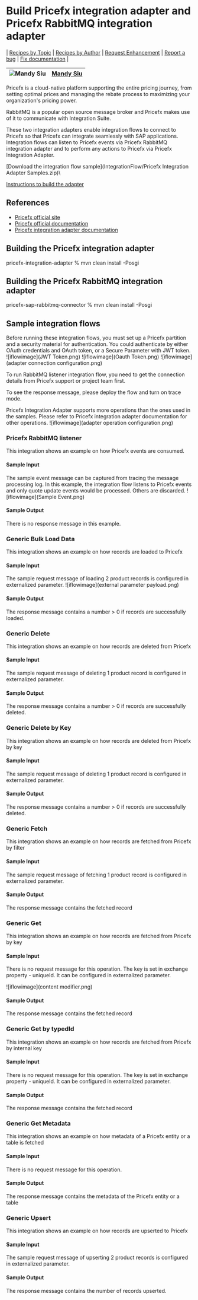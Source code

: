 # Build Pricefx integration adapter and Pricefx RabbitMQ integration adapter

\| [Recipes by Topic](../../readme.md ) \| [Recipes by Author](../../author.md ) \| [Request Enhancement](https://github.com/SAP/apibusinesshub-integration-recipes/issues/new?assignees=&labels=Recipe%20Fix,enhancement&template=recipe-request.md&title=Improve%20MongoDB-integration-adapter%20 ) \| [Report a bug](https://github.com/SAP/apibusinesshub-integration-recipes/issues/new?assignees=&labels=Recipe%20Fix,bug&template=bug_report.md&title=Issue%20with%20MongoDB-integration-adapter%20 ) \| [Fix documentation](https://github.com/SAP/apibusinesshub-integration-recipes/issues/new?assignees=&labels=Recipe%20Fix,documentation&template=bug_report.md&title=Docu%20fix%20MongoDB-integration-adapter%20 ) \|

![Mandy Siu](https://github.com/mandy-siu.png?size=50 ) | [Mandy Siu](https://github.com/mandy-siu ) |
----|--------------------------------------------|

Pricefx is a cloud-native platform supporting the entire pricing journey, from setting optimal prices and managing the rebate process to maximizing your organization's pricing power. 

RabbitMQ is a popular open source message broker and Pricefx makes use of it to communicate with Integration Suite. 

These two integration adapters enable integration flows to connect to Pricefx so that Pricefx can integrate seamlessly with SAP applications.
Integration flows can listen to Pricefx events via Pricefx RabbitMQ integration adapter and to perform any actions to Pricefx via Pricefx Integration Adapter.

[Download the integration flow sample](IntegrationFlow/Pricefx Integration Adapter Samples.zip)\

[Instructions to build the adapter](../../build-deploy-camel-community-adapters.md)

## References
* [Pricefx official site](https://www.pricefx.com/)
* [Pricefx official documentation](https://knowledge.pricefx.com/)
* [Pricefx integration adapter documentation](https://pricefx.atlassian.net/wiki/spaces/ACC/overview/)

## Building the Pricefx integration adapter
pricefx-integration-adapter % mvn clean install -Posgi

## Building the Pricefx RabbitMQ integration adapter
pricefx-sap-rabbitmq-connector % mvn clean install -Posgi

## Sample integration flows
Before running these integration flows, you must set up a Pricefx partition and a security material for authentication.
You could authenticate by either OAuth credentials and OAuth token, or a Secure Parameter with JWT token.
![iflowimage](JWT Token.png)
![iflowimage](Oauth Token.png)
![iflowimage](adapter connection configuration.png)

To run RabbitMQ listener integration flow, you need to get the connection details from Pricefx support or project team first.

To see the response message, please deploy the flow and turn on trace mode.

Pricefx Integration Adapter supports more operations than the ones used in the samples. Please refer to Pricefx integration adapter documentation for other operations.
![iflowimage](adapter operation configuration.png)

### Pricefx RabbitMQ listener
This integration shows an example on how Pricefx events are consumed.

#### Sample Input
The sample event message can be captured from tracing the message processing log. 
In this example, the integration flow listens to Pricefx events and only quote update events would be processed. Others are discarded.
![iflowimage](Sample Event.png)

#### Sample Output
There is no response message in this example.

### Generic Bulk Load Data
This integration shows an example on how records are loaded to Pricefx

#### Sample Input
The sample request message of loading 2 product records is configured in externalized parameter.
![iflowimage](external parameter payload.png)

#### Sample Output
The response message contains a number > 0 if records are successfully loaded.

### Generic Delete
This integration shows an example on how records are deleted from Pricefx

#### Sample Input
The sample request message of deleting 1 product record is configured in externalized parameter.

#### Sample Output
The response message contains a number > 0 if records are successfully deleted.

### Generic Delete by Key
This integration shows an example on how records are deleted from Pricefx by key

#### Sample Input
The sample request message of deleting 1 product record is configured in externalized parameter.

#### Sample Output
The response message contains a number > 0 if records are successfully deleted.

### Generic Fetch
This integration shows an example on how records are fetched from Pricefx by filter

#### Sample Input
The sample request message of fetching 1 product record is configured in externalized parameter.

#### Sample Output
The response message contains the fetched record

### Generic Get
This integration shows an example on how records are fetched from Pricefx by key

#### Sample Input
There is no request message for this operation. The key is set in exchange property - uniqueId.
It can be configured in externalized parameter.

![iflowimage](content modifier.png)

#### Sample Output
The response message contains the fetched record

### Generic Get by typedId
This integration shows an example on how records are fetched from Pricefx by internal key

#### Sample Input
There is no request message for this operation. The key is set in exchange property - uniqueId.
It can be configured in externalized parameter.

#### Sample Output
The response message contains the fetched record

### Generic Get Metadata
This integration shows an example on how metadata of a Pricefx entity or a table is fetched

#### Sample Input
There is no request message for this operation.

#### Sample Output
The response message contains the metadata of the Pricefx entity or a table

### Generic Upsert
This integration shows an example on how records are upserted to Pricefx

#### Sample Input
The sample request message of upserting 2 product records is configured in externalized parameter.

#### Sample Output
The response message contains the number of records upserted.